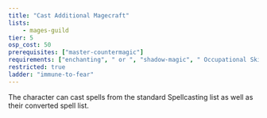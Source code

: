 ```yaml
---
title: "Cast Additional Magecraft"
lists:
    - mages-guild
tier: 5
osp_cost: 50
prerequisites: ["master-countermagic"]
requirements: ["enchanting", " or ", "shadow-magic", " Occupational Skill"]
restricted: true
ladder: "immune-to-fear"
---
```

The character can cast spells from the standard Spellcasting list as well as their converted spell list.